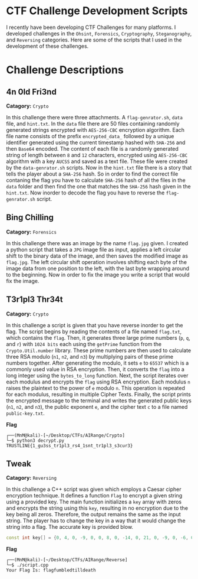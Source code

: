 # CTF Challenge Development Scripts
I recently have been developing CTF Challenges for many platforms. I developed challenges in the `Ohsint`, `Forensics`, `Cryptography`, `Steganography`, and `Reversing` categories. Here are some of the scripts that I used in the development of these challenges.

# Challenge Descriptions

## 4n 0ld Fri3nd
**Catagory:** `Crypto`

In this challenge there were three attachments. A `flag-genrator.sh`, `data` file, and `hint.txt`. In the `data` file there are 50 files containing randomly generated strings encrypted with `AES-256-CBC` encryption algorithm. Each file name consists of the prefix `encrypted_data_` followed by a unique identifier generated using the current timestamp hashed with `SHA-256` and then `Base64` encoded. The content of each file is a randomly generated string of length between `8` and `12` characters, encrypted using `AES-256-CBC` algorithm with a key `AUCSS` and saved as a text file. These file were created by the `data-genrator.sh` scripts. Now in the `hint.txt` file there is a story that tells the player about a `SHA-256` hash. So in order to find the correct file contaning the flag you have to calculate `SHA-256` hash of all the files in the `data` folder and then find the one that matches the `SHA-256` hash given in the `hint.txt`. Now inorder to decode the flag you have to reverse the `flag-genrator.sh` script.

## Bing Chilling
**Catagory:** `Forensics`

In this challenge there was an image by the name `flag.jpg` given. I created a python script that takes a `JPG` image file as input, applies a left circular 
shift to the binary data of the image, and then saves the modified image as `flag.jpg`. The 
left circular shift operation involves shifting each byte of the image data from one 
position to the left, with the last byte wrapping around to the beginning. Now in order to fix the image you write a script that would fix the image.

## T3r1pl3 Thr34t
**Catagory:** `Crypto`

In this challenge a script is given that you have reverse inorder to get the flag. The script begins by reading the contents of a file named `flag.txt`, which contains the `flag`. Then, it generates three large prime numbers (`p`, `q`, and `r`) with `1024 bits` each using the `getPrime` function from the `Crypto.Util.number` library. These prime numbers are then used to calculate three RSA modulo (`n1`, `n2`, and `n3`) by multiplying pairs of these prime numbers together. After generating the modulo, it sets `e` to `65537` which is a commonly used value in RSA encryption. Then, it converts the `flag` into a long integer using the `bytes_to_long` function. Next, the script iterates over each modulus and encrypts the `flag` using RSA encryption. Each modulus `n` raises the plaintext to the power of `e` modulo `n`. This operation is repeated for each modulus, resulting in multiple Cipher Texts. Finally, the script prints the encrypted message to the terminal and writes the generated public keys (`n1`, `n2`, and `n3`), the public exponent `e`, and the cipher text `c` to a file named `public-key.txt`.

**Flag**

```console
┌──(MnM@kali)-[~/Desktop/CTFs/AIRange/Crypto]
└─$ python3 decrypt.py
TRUSTLINE{1_gu3ss_tr1pl3_rs4_1snt_tr1pl3_s3cur3}
```

## Tweak
**Catagory:** `Reversing`

In this challenge a C++ script was given which employs a Caesar cipher encryption technique. It defines a function `Flag` to encrypt a given string using a provided key. The main function initializes a `key` array with zeros and encrypts the string using this `key`, resulting in no encryption due to the key being all zeros. Therefore, the output remains the same as the input string. The player has to change the key in a way that it would change the string into a flag. The accurate key is provided blow.

```C++
const int key[] = {0, 4, 0, -9, 0, 0, 8, 0, -14, 0, 21, 0, -9, 0, -6, 0, -2, 0, 4, 0}
```

**Flag**

```console
┌──(MnM@kali)-[~/Desktop/CTFs/AIRange/Reverse]
└─$ ./script.cpp
Your Flag Is: flagfumbledtilldeath
```
